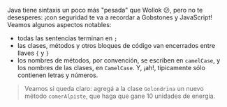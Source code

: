 Java tiene sintaxis un poco más "pesada" que Wollok :confused:, pero no te desesperes: ¡con seguridad te va a recordar a Gobstones y JavaScript! Veamos algunos aspectos notables: 

* todas las sentencias terminan en `;`
* las clases, métodos y otros bloques de código van encerrados entre llaves `{` y `}`
* los nombres de métodos, por convención, se escriben en `camelCase`, y los nombres de las clases, en `CamelCase`. Y, ¡ah!, típicamente sólo contienen letras y números. 

> Veamos si queda claro: agregá a la clase `Golondrina` un nuevo método `comerAlpiste`, que haga que gane 10 unidades de energía.  

